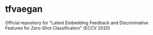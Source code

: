 # tfvaegan
Official repository for "Latent Embedding Feedback and Discriminative Features for Zero-Shot Classification" (ECCV 2020)
